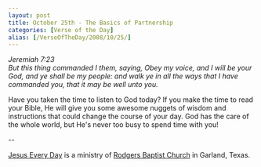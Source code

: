 ```yaml
---
layout: post
title: October 25th - The Basics of Partnership
categories: [Verse of the Day]
alias: [/VerseOfTheDay/2008/10/25/]
---
```


_Jeremiah 7:23  
But this thing commanded I them, saying, Obey my voice, and I will
be your God, and ye shall be my people: and walk ye in all the ways
that I have commanded you, that it may be well unto you._

Have you taken the time to listen to God today? If you make the
time to read your Bible, He will give you some awesome nuggets of
wisdom and instructions that could change the course of your day. God
has the care of the whole world, but He's never too busy to spend time
with you!

 --

<a href=http://jesuseveryday.net>Jesus Every Day</a> is a ministry of <a href=http://rodgersbaptist.net>Rodgers Baptist Church</a> in Garland, Texas.
